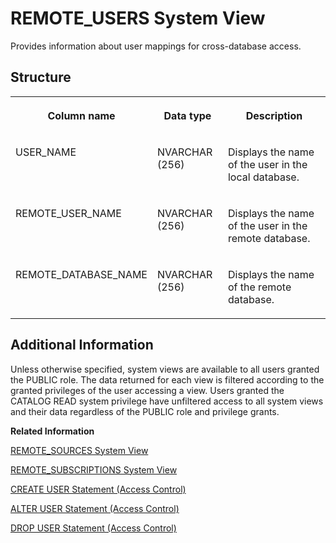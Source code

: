 <!-- loiod8980f4706004249b6a36090a8061137 -->

# REMOTE\_USERS System View

Provides information about user mappings for cross-database access.



## Structure


<table>
<tr>
<th valign="top">

Column name

</th>
<th valign="top">

Data type

</th>
<th valign="top">

Description

</th>
</tr>
<tr>
<td valign="top">

USER\_NAME

</td>
<td valign="top">

NVARCHAR \(256\)

</td>
<td valign="top">

Displays the name of the user in the local database.

</td>
</tr>
<tr>
<td valign="top">

REMOTE\_USER\_NAME

</td>
<td valign="top">

NVARCHAR \(256\)

</td>
<td valign="top">

Displays the name of the user in the remote database.

</td>
</tr>
<tr>
<td valign="top">

REMOTE\_DATABASE\_NAME

</td>
<td valign="top">

NVARCHAR \(256\)

</td>
<td valign="top">

Displays the name of the remote database.

</td>
</tr>
</table>



<a name="loiod8980f4706004249b6a36090a8061137__section_khm_vy4_dzb"/>

## Additional Information

Unless otherwise specified, system views are available to all users granted the PUBLIC role. The data returned for each view is filtered according to the granted privileges of the user accessing a view. Users granted the CATALOG READ system privilege have unfiltered access to all system views and their data regardless of the PUBLIC role and privilege grants.

**Related Information**  


[REMOTE\_SOURCES System View](remote-sources-system-view-20ccdd3.md "Provides information about remote sources.")

[REMOTE\_SUBSCRIPTIONS System View](remote-subscriptions-system-view-cf68b16.md "Lists all the remote subscriptions created for a remote source.")

[CREATE USER Statement \(Access Control\)](../../010-SQL-Reference/012-SQL-Statements/create-user-statement-access-control-20d5ddb.md "Creates a new database user.")

[ALTER USER Statement \(Access Control\)](../../010-SQL-Reference/012-SQL-Statements/alter-user-statement-access-control-20d3459.md "Modifies the database user.")

[DROP USER Statement \(Access Control\)](../../010-SQL-Reference/012-SQL-Statements/drop-user-statement-access-control-20d8d33.md "Deletes a database user.")

